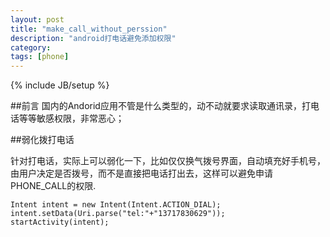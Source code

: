 ```yaml
---
layout: post
title: "make_call_without_perssion"
description: "android打电话避免添加权限"
category: 
tags: [phone]
---
```

{% include JB/setup %}

##前言
国内的Andorid应用不管是什么类型的，动不动就要求读取通讯录，打电话等等敏感权限，非常恶心；

##弱化拨打电话

针对打电话，实际上可以弱化一下，比如仅仅换气拨号界面，自动填充好手机号，由用户决定是否拨号，而不是直接把电话打出去，这样可以避免申请PHONE_CALL的权限.

```
Intent intent = new Intent(Intent.ACTION_DIAL);
intent.setData(Uri.parse("tel:"+"13717830629"));
startActivity(intent);
```